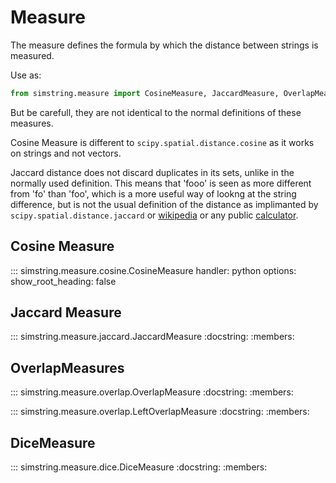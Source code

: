 # Measure

The measure defines the formula by which the distance between strings is measured.

Use as:

```python
from simstring.measure import CosineMeasure, JaccardMeasure, OverlapMeasure, DiceMeasure

```

But be carefull, they are not identical to the normal definitions of these measures. 


Cosine Measure is different to `scipy.spatial.distance.cosine` as it works on strings and not vectors.


Jaccard distance does not discard duplicates in its sets, unlike in the normally used definition. This means that 'fooo' is seen as more different from 'fo' than 'foo', which is a more useful way of lookng at the string difference, but is not the usual definition of the distance as implimanted by `scipy.spatial.distance.jaccard` or [wikipedia](https://en.wikipedia.org/wiki/Jaccard_index) or any public [calculator](https://planetcalc.com/1664/).


## Cosine Measure

::: simstring.measure.cosine.CosineMeasure
    handler: python
    options:
      show_root_heading: false

## Jaccard Measure

::: simstring.measure.jaccard.JaccardMeasure
    :docstring:
    :members:

## OverlapMeasures

::: simstring.measure.overlap.OverlapMeasure
    :docstring:
    :members:

::: simstring.measure.overlap.LeftOverlapMeasure
    :docstring:
    :members:


## DiceMeasure

::: simstring.measure.dice.DiceMeasure
    :docstring:
    :members:
